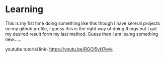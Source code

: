 # Learning 

This is my fist time doing something like this though I have sereral projects on my github profile,
I guess this is the right way of doing things but I got my desired result form my last method.
Guess then I am leaing something new......

youtube tutorial link- 
https://youtu.be/RGOj5yH7evk
